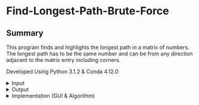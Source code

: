 # Find-Longest-Path-Brute-Force
## Summary
This program finds and highlights the longest path in a matrix of numbers. The longest path has to be the same number and can be from any direction adjacent to the matrix entry including corners.  

Developed Using Python 3.1.2 & Conda 4.12.0

<details>
<summary> Input </summary>
This program takes in a csv file of numbers. Numbers may be different. Above are some acceptable csv file examples.

Condition:  
- Every row must have the same amount of numbers
* Must be numbers
+ Letters, symbols, signs, etc. are unacceptable
</details>

<details>
  <summary> Output </summary>
  Longest path is highlighted in the GUI application. If there are 2 longest path, then the one that is found the earliest is highlighted.
  
  | Example 1 | Example 2 | Example 3 | Example 4 |
  | --------- | --------- | --------- | --------- |
  | ![Screen Shot 2023-01-07 at 3 25 24 PM](https://user-images.githubusercontent.com/115419534/211169426-ba24e008-9c2c-4fac-940b-b7d1767f1a9e.png) | ![Screen Shot 2023-01-07 at 3 28 43 PM](https://user-images.githubusercontent.com/115419534/211169431-90bf60ca-7dcd-45cf-a5cb-28b61a28b480.png) | ![Screen Shot 2023-01-07 at 3 29 03 PM](https://user-images.githubusercontent.com/115419534/211169433-6f478410-da0c-45ba-a1b6-1e4c2374e0d5.png) | ![Screen Shot 2023-01-07 at 3 29 19 PM](https://user-images.githubusercontent.com/115419534/211169435-f56d9af0-88ee-45c0-8ba7-9aa878f9b1bd.png) |



</details>

<details>
<summary> Implementation (GUI & Algorithm) </summary>
  <details>
    <summary> GUI </summary>
    This program uses PyQt to generate the GUI. It ultizes the QGridLayout Package to build the matrix. There are 2 GUI's in this complete program: An unsolved matrix and a solved matrix. The unsolved matrix displays the csv file in a matrix-like diagram with a user-interface button called "Solve." The solved matrix displays the same matrix but with the longest path highlighted and it is displayed when the button is clicked.  
    
    
  | Unsolved Matrix | Solved Matrix |
  | --------------- | ------------- |
  | ![Screen Shot 2023-01-07 at 4 03 54 PM](https://user-images.githubusercontent.com/115419534/211171062-3e4771d5-0fb6-49f5-aec4-47f5a3cd39f3.png) | ![Screen Shot 2023-01-07 at 3 25 24 PM](https://user-images.githubusercontent.com/115419534/211171067-5bdaeb2a-784b-49c0-a11b-18ef46f7e32a.png) |
  
  </details>
    
  <details>
    <summary> Algorithm </summary>
    The algoirthm uses a brute-force technique to calculate and find the longest path in the matrix. For every entry of the matrix going top-down and left-right, it calculates every path length and finds the largest among it. By the end of the algorithm, the list of coordinates of the entries of the longest path is obtained.
  </details>
</details>

